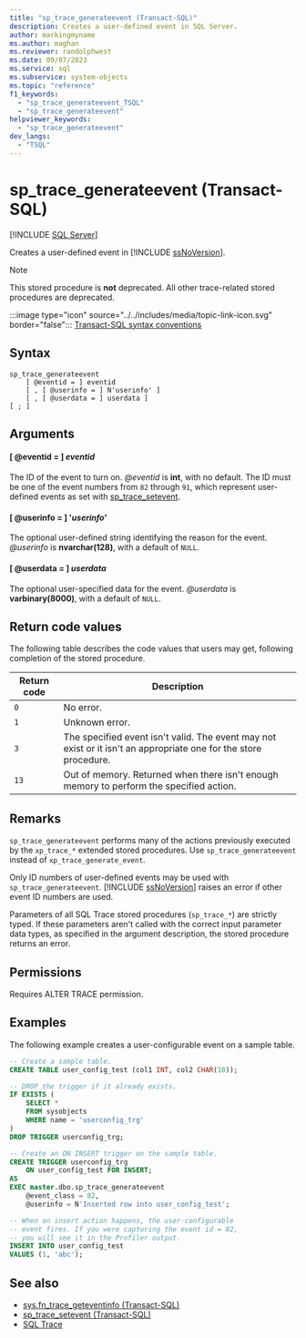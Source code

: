 ```yaml
---
title: "sp_trace_generateevent (Transact-SQL)"
description: Creates a user-defined event in SQL Server.
author: markingmyname
ms.author: maghan
ms.reviewer: randolphwest
ms.date: 09/07/2023
ms.service: sql
ms.subservice: system-objects
ms.topic: "reference"
f1_keywords:
  - "sp_trace_generateevent_TSQL"
  - "sp_trace_generateevent"
helpviewer_keywords:
  - "sp_trace_generateevent"
dev_langs:
  - "TSQL"
---
```

# sp_trace_generateevent (Transact-SQL)

[!INCLUDE [SQL Server](../../includes/applies-to-version/sqlserver.md)]

Creates a user-defined event in [!INCLUDE [ssNoVersion](../../includes/ssnoversion-md.md)].

> [!NOTE]  
> This stored procedure is **not** deprecated. All other trace-related stored procedures are deprecated.

:::image type="icon" source="../../includes/media/topic-link-icon.svg" border="false"::: [Transact-SQL syntax conventions](../../t-sql/language-elements/transact-sql-syntax-conventions-transact-sql.md)

## Syntax

```syntaxsql
sp_trace_generateevent
    [ @eventid = ] eventid
    [ , [ @userinfo = ] N'userinfo' ]
    [ , [ @userdata = ] userdata ]
[ ; ]
```

## Arguments

#### [ @eventid = ] *eventid*

The ID of the event to turn on. *@eventid* is **int**, with no default. The ID must be one of the event numbers from `82` through `91`, which represent user-defined events as set with [sp_trace_setevent](sp-trace-setevent-transact-sql.md).

#### [ @userinfo = ] '*userinfo*'

The optional user-defined string identifying the reason for the event. *@userinfo* is **nvarchar(128)**, with a default of `NULL`.

#### [ @userdata = ] *userdata*

The optional user-specified data for the event. *@userdata* is **varbinary(8000)**, with a default of `NULL`.

## Return code values

The following table describes the code values that users may get, following completion of the stored procedure.

| Return code | Description |
| --- | --- |
| `0` | No error. |
| `1` | Unknown error. |
| `3` | The specified event isn't valid. The event may not exist or it isn't an appropriate one for the store procedure. |
| `13` | Out of memory. Returned when there isn't enough memory to perform the specified action. |

## Remarks

`sp_trace_generateevent` performs many of the actions previously executed by the `xp_trace_*` extended stored procedures. Use `sp_trace_generateevent` instead of `xp_trace_generate_event`.

Only ID numbers of user-defined events may be used with `sp_trace_generateevent`. [!INCLUDE [ssNoVersion](../../includes/ssnoversion-md.md)] raises an error if other event ID numbers are used.

Parameters of all SQL Trace stored procedures (`sp_trace_*`) are strictly typed. If these parameters aren't called with the correct input parameter data types, as specified in the argument description, the stored procedure returns an error.

## Permissions

Requires ALTER TRACE permission.

## Examples

The following example creates a user-configurable event on a sample table.

```sql
-- Create a sample table.
CREATE TABLE user_config_test (col1 INT, col2 CHAR(10));

-- DROP the trigger if it already exists.
IF EXISTS (
    SELECT *
    FROM sysobjects
    WHERE name = 'userconfig_trg'
)
DROP TRIGGER userconfig_trg;

-- Create an ON INSERT trigger on the sample table.
CREATE TRIGGER userconfig_trg
    ON user_config_test FOR INSERT;
AS
EXEC master.dbo.sp_trace_generateevent
    @event_class = 82,
    @userinfo = N'Inserted row into user_config_test';

-- When an insert action happens, the user-configurable
-- event fires. If you were capturing the event id = 82,
-- you will see it in the Profiler output.
INSERT INTO user_config_test
VALUES (1, 'abc');
```

## See also

- [sys.fn_trace_geteventinfo (Transact-SQL)](../system-functions/sys-fn-trace-geteventinfo-transact-sql.md)
- [sp_trace_setevent (Transact-SQL)](sp-trace-setevent-transact-sql.md)
- [SQL Trace](../sql-trace/sql-trace.md)
